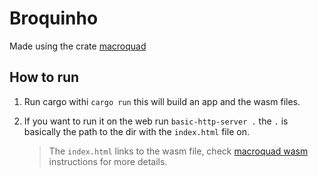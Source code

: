 <!--
 Copyright 2023 rafae

 Licensed under the Apache License, Version 2.0 (the "License");
 you may not use this file except in compliance with the License.
 You may obtain a copy of the License at

     http://www.apache.org/licenses/LICENSE-2.0

 Unless required by applicable law or agreed to in writing, software
 distributed under the License is distributed on an "AS IS" BASIS,
 WITHOUT WARRANTIES OR CONDITIONS OF ANY KIND, either express or implied.
 See the License for the specific language governing permissions and
 limitations under the License.
-->

# Broquinho

Made using the crate [macroquad](https://github.com/not-fl3/macroquad/)

## How to run

1. Run cargo withi `cargo run` this will build an app and the wasm files.

2. If you want to run it on the web run `basic-http-server .` the `.` is basically the path to the dir with the `index.html` file on.
   > The `index.html` links to the wasm file, check [macroquad wasm](https://github.com/not-fl3/macroquad/#wasm) instructions for more details.
